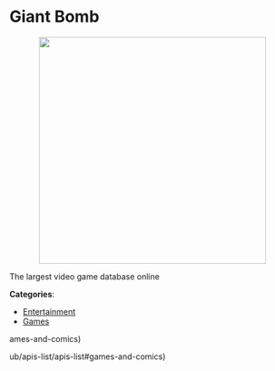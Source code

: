 # Giant Bomb
<p align="center">
    <img width="400" src="https://raw.githubusercontent.com/apis-list/apis-list/apis/giant-bomb/logo_256x256.png" />
</p>

The largest video game database online



**Categories**:
- [Entertainment](https://github.com/apis-list/apis-list#entertainment)
- [Games](https://github.com/apis-list/apis-list#games)



ames-and-comics)





ub/apis-list/apis-list#games-and-comics)



